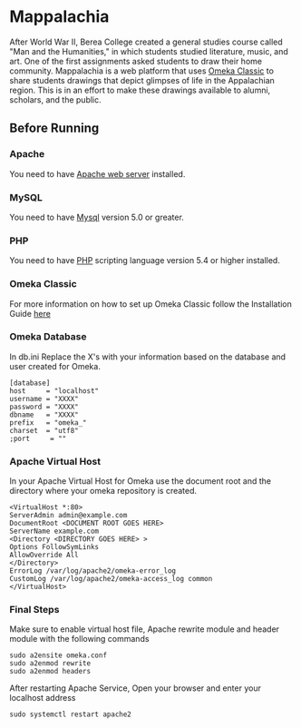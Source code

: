 # Mappalachia

After World War II, Berea College created a general studies course called "Man and the Humanities," in which students studied literature, music, and art. One of the first assignments asked students to draw their home community.
Mappalachia is a web platform that uses [Omeka Classic](https://omeka.org/classic/) to share students drawings that depict glimpses of life in the Appalachian region. This is in an effort to make these drawings available to alumni, scholars, and the public. 

## Before Running

### Apache

You need to have [Apache web server](http://www.apache.org/) installed. 

### MySQL

You need to have [Mysql](https://www.mysql.com/) version 5.0 or greater. 

### PHP

You need to have [PHP](https://www.php.net/) scripting language version 5.4 or higher installed.

### Omeka Classic

For more information on how to set up Omeka Classic follow the Installation Guide [here](https://omeka.org/classic/docs/Installation/Installation/)

### Omeka Database

In db.ini Replace the X's with your information based on the database and user created for Omeka. 
```
[database]
host     = "localhost"
username = "XXXX"
password = "XXXX"
dbname   = "XXXX"
prefix   = "omeka_"
charset  = "utf8"
;port     = ""
```

### Apache Virtual Host 

In your Apache Virtual Host for Omeka use the document root and the directory where your omeka repository is created.
```
<VirtualHost *:80>
ServerAdmin admin@example.com
DocumentRoot <DOCUMENT ROOT GOES HERE>
ServerName example.com
<Directory <DIRECTORY GOES HERE> >
Options FollowSymLinks
AllowOverride All
</Directory>
ErrorLog /var/log/apache2/omeka-error_log
CustomLog /var/log/apache2/omeka-access_log common
</VirtualHost>
```

### Final Steps
Make sure to enable virtual host file, Apache rewrite module and header module with the following commands
```
sudo a2ensite omeka.conf
sudo a2enmod rewrite
sudo a2enmod headers
```
After restarting Apache Service, Open your browser and enter your localhost address
```
sudo systemctl restart apache2
```
